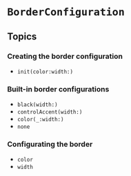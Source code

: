 # ``BorderConfiguration``

## Topics

### Creating the border configuration

- ``init(color:width:)``

### Built-in border configurations

- ``black(width:)``
- ``controlAccent(width:)``
- ``color(_:width:)``
- ``none``

### Configurating the border

- ``color``
- ``width``
